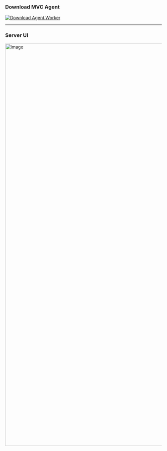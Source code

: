 ### Download MVC Agent
[![Download Agent.Worker](https://img.shields.io/badge/⬇️%20Download-Agent%20v0.0.1-blue?style=for-the-badge)](https://github.com/priadiliav/Manager/releases/download/v0.0.1/Agent.Worker.exe.zip)

---

### Server UI

<img width="2559" height="1293" alt="image" src="https://github.com/user-attachments/assets/911f1760-66ea-4a4a-abdc-84bfa597ead8" />





